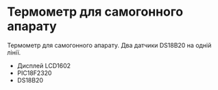 # Термометр для самогонного апарату

Термометр для самогонного апарату. Два датчики
DS18B20 на одній лінії.


* Дисплей LCD1602
* PIC18F2320
* DS18B20


